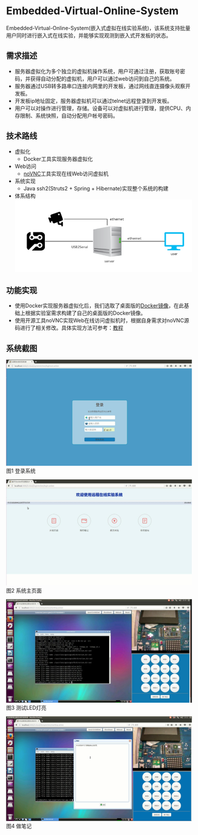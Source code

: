 # Embedded-Virtual-Online-System

  Embedded-Virtual-Online-System(嵌入式虚拟在线实验系统)，该系统支持批量用户同时进行嵌入式在线实验，并能够实现观测到嵌入式开发板的状态。

## 需求描述
* 服务器虚拟化为多个独立的虚拟机操作系统，用户可通过注册，获取账号密码，并获得自动分配的虚拟机，用户可以通过web访问到自己的系统。
* 服务器通过USB转多路串口连接内网里的开发板，通过网线直连摄像头观察开发板。
* 开发板ip地址固定，服务器虚拟机可以通过telnet远程登录到开发板。
* 用户可以对操作进行管理，存储。设备可以对虚拟机进行管理，提供CPU、内存限制、系统快照，自动分配用户帐号密码。

## 技术路线
* 虚拟化
  * Docker工具实现服务器虚拟化
* Web访问
  * [noVNC](https://github.com/novnc/noVNC)工具实现在线Web访问虚拟机
* 系统实现
  * Java ssh2(Struts2 + Spring + Hibernate)实现整个系统的构建
* 体系结构<br>
  ![系统体系结构](https://github.com/amateur-RD/Embedded-Virtual-Online-System/raw/master/系统截图/体系结构.png)

## 功能实现
* 使用Docker实现服务器虚拟化后，我们选取了桌面版的[Docker镜像](https://github.com/fcwu/docker-ubuntu-vnc-desktop)，在此基础上根据实验室需求构建了自己的桌面版的Docker镜像。
* 使用开源工具noVNC实现Web在线访问虚拟机时，根据自身需求对noVNC源码进行了相关修改。具体实现方法可参考：[教程](https://blog.csdn.net/u012829611/article/details/72576493)

## 系统截图
![登录系统](https://github.com/amateur-RD/Embedded-Virtual-Online-System/raw/master/系统截图/login.jpg)
图1 登录系统

![系统主页面](https://github.com/amateur-RD/Embedded-Virtual-Online-System/raw/master/系统截图/main.jpg)
图2 系统主页面

![测试LED灯亮](https://github.com/amateur-RD/Embedded-Virtual-Online-System/raw/master/系统截图/ledapp_on.jpg)
图3 测试LED灯亮

![做笔记](https://github.com/amateur-RD/Embedded-Virtual-Online-System/raw/master/系统截图/note.png)
图4 做笔记
